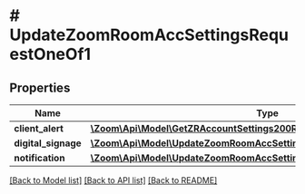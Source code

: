 # # UpdateZoomRoomAccSettingsRequestOneOf1

## Properties

Name | Type | Description | Notes
------------ | ------------- | ------------- | -------------
**client_alert** | [**\Zoom\Api\Model\GetZRAccountSettings200ResponseOneOf1ClientAlert**](GetZRAccountSettings200ResponseOneOf1ClientAlert.md) |  | [optional]
**digital_signage** | [**\Zoom\Api\Model\UpdateZoomRoomAccSettingsRequestOneOf1DigitalSignage**](UpdateZoomRoomAccSettingsRequestOneOf1DigitalSignage.md) |  | [optional]
**notification** | [**\Zoom\Api\Model\UpdateZoomRoomAccSettingsRequestOneOf1Notification**](UpdateZoomRoomAccSettingsRequestOneOf1Notification.md) |  | [optional]

[[Back to Model list]](../../README.md#models) [[Back to API list]](../../README.md#endpoints) [[Back to README]](../../README.md)
